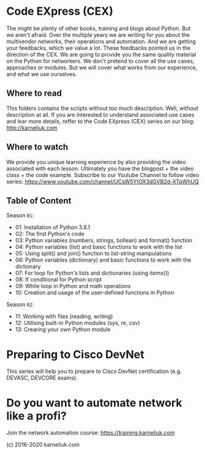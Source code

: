 # Code EXpress (CEX)
The might be plenty of other books, training and blogs about Python. But we aren't afraid.
Over the multiple years we are writing for you about the multivendor networks, their operations and automation. And we are getting your feedbacks, which we value a lot. These feedbacks pointed us in the direction of the CEX. We are going to provide you the same quality material on the Python for networkers. We don't pretend to cover all the use cases, approaches or modules. But we will cover what works from our experience, and what we use ourselves.

## Where to read
This folders contains the scripts without too much description. Well, without description at all. If you are interested to understand associated use cases and lear more details, reffer to the Code EXpress (CEX) series on our blog: http://karneliuk.com

## Where to watch
We provide you unique learning experience by also providing the video associated with each lesson. Ultimately you have the blogpost + the video class + the code example. Subscribe to our Youtube Channel to follow video series: https://www.youtube.com/channel/UCsW5YtOX3dGVB2d-XTqWhUQ

## Table of Content
Season `01`:
- 01: Installation of Python 3.8.1
- 02: The first Python's code
- 03: Python variables (numbers, strings, bollean) and format() function
- 04: Python variables (list) and basic functions to work with the list
- 05: Using split() and join() function to list-string manipulations
- 06: Python variables (dictionary) and basic functions to work with the dictionary
- 07: For loop for Python's lists and dictionaries (using items())
- 08: If conditional for Python script 
- 09: While loop in Python and math operations
- 10: Creation and usage of the user-defined functions in Python

Season `02`:
- 11: Working with files (reading, writing)
- 12: Utilising built-in Python modules (sys, re, csv)
- 13: Crearing your own Python module

# Preparing to Cisco DevNet
This series will help you to prepare to Cisco DevNet certification (e.g. DEVASC, DEVCORE exams).

# Do you want to automate network like a profi?
Join the network automation course: https://training.karneliuk.com

(c) 2016-2020 karneliuk.com
